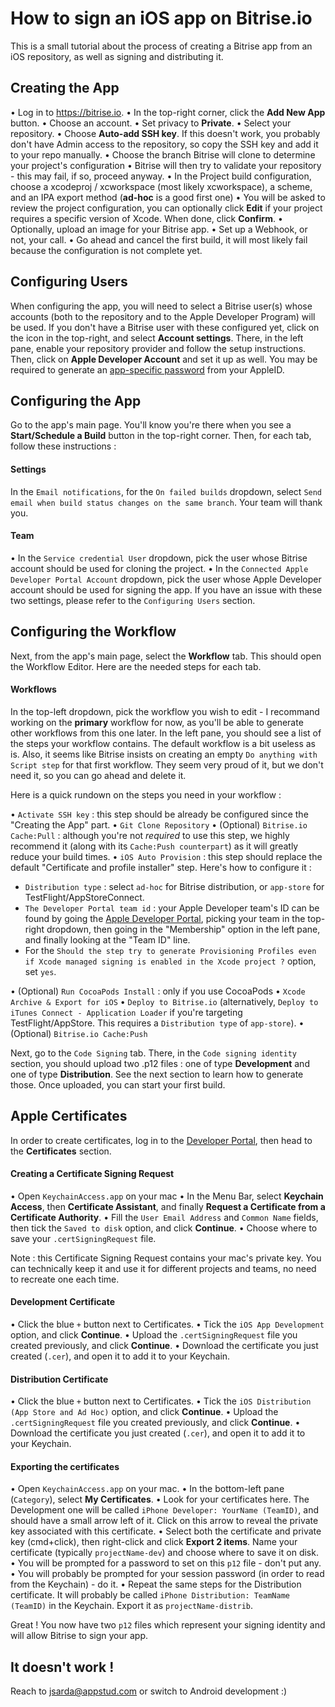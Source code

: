 # How to sign an iOS app on Bitrise.io

This is a small tutorial about the process of creating a Bitrise app from an iOS repository, as well as signing and distributing it.

## Creating the App
• Log in to https://bitrise.io.
• In the top-right corner, click the **Add New App** button.
• Choose an account.
• Set privacy to **Private**.
• Select your repository.
• Choose **Auto-add SSH key**. If this doesn't work, you probably don't have Admin access to the repository, so copy the SSH key and add it to your repo manually.
• Choose the branch Bitrise will clone to determine your project's configuration
• Bitrise will then try to validate your repository - this may fail, if so, proceed anyway.
• In the Project build configuration, choose a xcodeproj / xcworkspace (most likely xcworkspace), a scheme, and an IPA export method (**ad-hoc** is a good first one)
• You will be asked to review the project configuration, you can optionally click **Edit** if your project requires a specific version of Xcode. When done, click **Confirm**.
• Optionally, upload an image for your Bitrise app.
• Set up a Webhook, or not, your call.
• Go ahead and cancel the first build, it will most likely fail because the configuration is not complete yet.

## Configuring Users

When configuring the app, you will need to select a Bitrise user(s) whose accounts (both to the repository and to the Apple Developer Program) will be used. If you don't have a Bitrise user with these configured yet, click on the icon in the top-right, and select **Account settings**.
There, in the left pane, enable your repository provider and follow the setup instructions.
Then, click on **Apple Developer Account** and set it up as well. You may be required to generate an [app-specific password](https://support.apple.com/en-us/HT204397) from your AppleID.

## Configuring the App
Go to the app's main page. You'll know you're there when you see a **Start/Schedule a Build** button in the top-right corner. Then, for each tab, follow these instructions :
#### Settings
In the `Email notifications`, for the `On failed builds` dropdown, select `Send email when build status changes on the same branch`. Your team will thank you.
#### Team
• In the `Service credential User` dropdown, pick the user whose Bitrise account should be used for cloning the project.
• In the `Connected Apple Developer Portal Account` dropdown, pick the user whose Apple Developer account should be used for signing the app.
If you have an issue with these two settings, please refer to the `Configuring Users` section.

## Configuring the Workflow
Next, from the app's main page, select the **Workflow** tab. This should open the Workflow Editor. Here are the needed steps for each tab.

#### Workflows
In the top-left dropdown, pick the workflow you wish to edit - I recommand working on the **primary** workflow for now, as you'll be able to generate other workflows from this one later.
In the left pane, you should see a list of the steps your workflow contains. The default workflow is a bit useless as is. Also, it seems like Bitrise insists on creating an empty `Do anything with Script step` for that first workflow. They seem very proud of it, but we don't need it, so you can go ahead and delete it.

Here is a quick rundown on the steps you need in your workflow :

• `Activate SSH key` : this step should be already be configured since the "Creating the App" part.
• `Git Clone Repository`
• (Optional) `Bitrise.io Cache:Pull` : although you're not _required_ to use this step, we highly recommend it (along with its `Cache:Push counterpart`) as it will greatly reduce your build times.
• `iOS Auto Provision` : this step should replace the default "Certificate and profile installer" step. Here's how to configure it :
 - `Distribution type` : select `ad-hoc` for Bitrise distribution, or `app-store` for TestFlight/AppStoreConnect.
 - `The Developer Portal team id` : your Apple Developer team's ID can be found by going the [Apple Developer Portal](https://developer.apple.com), picking your team in the top-right dropdown, then going in the "Membership" option in the left pane, and finally looking at the "Team ID" line.
 - For the `Should the step try to generate Provisioning Profiles even if Xcode managed signing is enabled in the Xcode project ?` option, set `yes`.

• (Optional) `Run CocoaPods Install` : only if you use CocoaPods
• `Xcode Archive & Export for iOS`
• `Deploy to Bitrise.io` (alternatively, `Deploy to iTunes Connect - Application Loader` if you're targeting TestFlight/AppStore. This requires a `Distribution type` of `app-store`).
• (Optional) `Bitrise.io Cache:Push`

Next, go to the `Code Signing` tab. There, in the `Code signing identity` section, you should upload two .p12 files : one of type **Development** and one of type **Distribution**. See the next section to learn how to generate those.
Once uploaded, you can start your first build.

## Apple Certificates
In order to create certificates, log in to the [Developer Portal](https://developer.apple.com/account/resources/certificates/list), then head to the **Certificates** section.
#### Creating a Certificate Signing Request
• Open `KeychainAccess.app` on your mac
• In the Menu Bar, select **Keychain Access**, then **Certificate Assistant**, and finally **Request a Certificate from a Certificate Authority**.
• Fill the `User Email Address` and `Common Name` fields, then tick the `Saved to disk` option, and click **Continue**.
• Choose where to save your `.certSigningRequest` file.

Note : this Certificate Signing Request contains your mac's private key. You can technically keep it and use it for different projects and teams, no need to recreate one each time.

#### Development Certificate
• Click the blue `+` button next to Certificates.
• Tick the `iOS App Development` option, and click **Continue**.
• Upload the `.certSigningRequest` file you created previously, and click **Continue**.
• Download the certificate you just created (`.cer`), and open it to add it to your Keychain.

#### Distribution Certificate
• Click the blue `+` button next to Certificates.
• Tick the `iOS Distribution (App Store and Ad Hoc)` option, and click **Continue**.
• Upload the `.certSigningRequest` file you created previously, and click **Continue**.
• Download the certificate you just created (`.cer`), and open it to add it to your Keychain.

#### Exporting the certificates
• Open `KeychainAccess.app` on your mac.
• In the bottom-left pane (`Category`), select **My Certificates**.
• Look for your certificates here. The Development one will be called `iPhone Developer: YourName (TeamID)`, and should have a small arrow left of it. Click on this arrow to reveal the private key associated with this certificate.
• Select both the certificate and private key (cmd+click), then right-click and click **Export 2 items**. Name your certificate (typically `projectName-dev`) and choose where to save it on disk.
• You will be prompted for a password to set on this `p12` file - don't put any.
• You will probably be prompted for your session password (in order to read from the Keychain) - do it.
• Repeat the same steps for the Distribution certificate. It will probably be called `iPhone Distribution: TeamName (TeamID)` in the Keychain. Export it as `projectName-distrib`.

Great ! You now have two `p12` files which represent your signing identity and will allow Bitrise to sign your app.

## It doesn't work !

Reach to jsarda@appstud.com or switch to Android development :)
